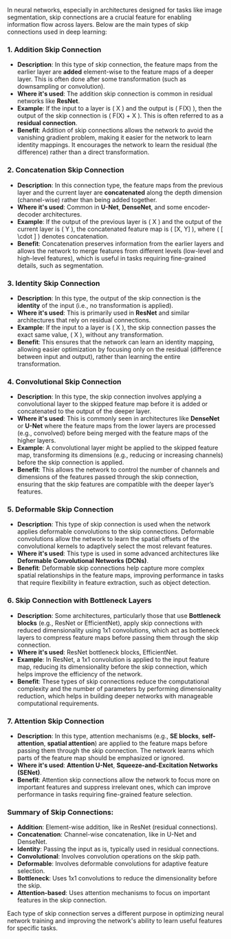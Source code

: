In neural networks, especially in architectures designed for tasks like image segmentation, skip connections are a crucial feature for enabling information flow across layers. Below are the main types of skip connections used in deep learning:

### 1. **Addition Skip Connection**
   - **Description**: In this type of skip connection, the feature maps from the earlier layer are **added** element-wise to the feature maps of a deeper layer. This is often done after some transformation (such as downsampling or convolution).
   - **Where it's used**: The addition skip connection is common in residual networks like **ResNet**.
   - **Example**: If the input to a layer is \( X \) and the output is \( F(X) \), then the output of the skip connection is \( F(X) + X \). This is often referred to as a **residual connection**.
   - **Benefit**: Addition of skip connections allows the network to avoid the vanishing gradient problem, making it easier for the network to learn identity mappings. It encourages the network to learn the residual (the difference) rather than a direct transformation.

### 2. **Concatenation Skip Connection**
   - **Description**: In this connection type, the feature maps from the previous layer and the current layer are **concatenated** along the depth dimension (channel-wise) rather than being added together.
   - **Where it's used**: Common in **U-Net**, **DenseNet**, and some encoder-decoder architectures.
   - **Example**: If the output of the previous layer is \( X \) and the output of the current layer is \( Y \), the concatenated feature map is \( [X, Y] \), where \( [ \cdot ] \) denotes concatenation.
   - **Benefit**: Concatenation preserves information from the earlier layers and allows the network to merge features from different levels (low-level and high-level features), which is useful in tasks requiring fine-grained details, such as segmentation.

### 3. **Identity Skip Connection**
   - **Description**: In this type, the output of the skip connection is the **identity** of the input (i.e., no transformation is applied).
   - **Where it's used**: This is primarily used in **ResNet** and similar architectures that rely on residual connections.
   - **Example**: If the input to a layer is \( X \), the skip connection passes the exact same value, \( X \), without any transformation.
   - **Benefit**: This ensures that the network can learn an identity mapping, allowing easier optimization by focusing only on the residual (difference between input and output), rather than learning the entire transformation.

### 4. **Convolutional Skip Connection**
   - **Description**: In this type, the skip connection involves applying a convolutional layer to the skipped feature map before it is added or concatenated to the output of the deeper layer.
   - **Where it's used**: This is commonly seen in architectures like **DenseNet** or **U-Net** where the feature maps from the lower layers are processed (e.g., convolved) before being merged with the feature maps of the higher layers.
   - **Example**: A convolutional layer might be applied to the skipped feature map, transforming its dimensions (e.g., reducing or increasing channels) before the skip connection is applied.
   - **Benefit**: This allows the network to control the number of channels and dimensions of the features passed through the skip connection, ensuring that the skip features are compatible with the deeper layer’s features.

### 5. **Deformable Skip Connection**
   - **Description**: This type of skip connection is used when the network applies deformable convolutions to the skip connections. Deformable convolutions allow the network to learn the spatial offsets of the convolutional kernels to adaptively select the most relevant features.
   - **Where it's used**: This type is used in some advanced architectures like **Deformable Convolutional Networks (DCNs)**.
   - **Benefit**: Deformable skip connections help capture more complex spatial relationships in the feature maps, improving performance in tasks that require flexibility in feature extraction, such as object detection.

### 6. **Skip Connection with Bottleneck Layers**
   - **Description**: Some architectures, particularly those that use **Bottleneck blocks** (e.g., ResNet or EfficientNet), apply skip connections with reduced dimensionality using 1x1 convolutions, which act as bottleneck layers to compress feature maps before passing them through the skip connection.
   - **Where it's used**: ResNet bottleneck blocks, EfficientNet.
   - **Example**: In ResNet, a 1x1 convolution is applied to the input feature map, reducing its dimensionality before the skip connection, which helps improve the efficiency of the network.
   - **Benefit**: These types of skip connections reduce the computational complexity and the number of parameters by performing dimensionality reduction, which helps in building deeper networks with manageable computational requirements.

### 7. **Attention Skip Connection**
   - **Description**: In this type, attention mechanisms (e.g., **SE blocks**, **self-attention**, **spatial attention**) are applied to the feature maps before passing them through the skip connection. The network learns which parts of the feature map should be emphasized or ignored.
   - **Where it's used**: **Attention U-Net**, **Squeeze-and-Excitation Networks (SENet)**.
   - **Benefit**: Attention skip connections allow the network to focus more on important features and suppress irrelevant ones, which can improve performance in tasks requiring fine-grained feature selection.

### Summary of Skip Connections:
- **Addition**: Element-wise addition, like in ResNet (residual connections).
- **Concatenation**: Channel-wise concatenation, like in U-Net and DenseNet.
- **Identity**: Passing the input as is, typically used in residual connections.
- **Convolutional**: Involves convolution operations on the skip path.
- **Deformable**: Involves deformable convolutions for adaptive feature selection.
- **Bottleneck**: Uses 1x1 convolutions to reduce the dimensionality before the skip.
- **Attention-based**: Uses attention mechanisms to focus on important features in the skip connection.

Each type of skip connection serves a different purpose in optimizing neural network training and improving the network's ability to learn useful features for specific tasks.